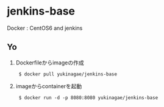 jenkins-base
========

Docker : CentOS6 and jenkins

## Yo

1. Dockerfileからimageの作成

		$ docker pull yukinagae/jenkins-base

2. imageからcontainerを起動
	
		$ docker run -d -p 8080:8080 yukinagae/jenkins-base
